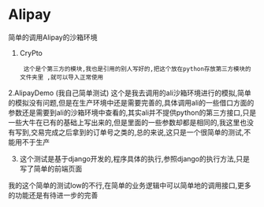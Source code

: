 # Alipay

简单的调用Alipay的沙箱环境



1. CryPto  

        这个是个第三方的模块,我也是引用的别人写好的,把这个放在python存放第三方模块的文件夹里 ,就可以导入正常使用


2.AlipayDemo  (我自己简单测试)
        这个是我去调用的ali沙箱环境进行的模拟,简单的模拟没有问题,但是在生产环境中还是需要完善的,具体调用ali的一些借口方面的参数还是需要到ali的沙箱环境中查看的,其实ali并不提供python的第三方接口,只是一些大牛在已有的基础上写出来的,但是里面的一些参数却都是相同的,我这里也没有写到,交易完成之后拿到的订单号之类的,总的来说,这只是一个很简单的测试,不能用不于生产
        
        
        
3. 这个测试是基于django开发的,程序具体的执行,参照django的执行方法,只是写了简单的前端页面




我的这个简单的测试low的不行,在简单的业务逻辑中可以简单地的调用接口,更多的功能还是有待进一步的完善


